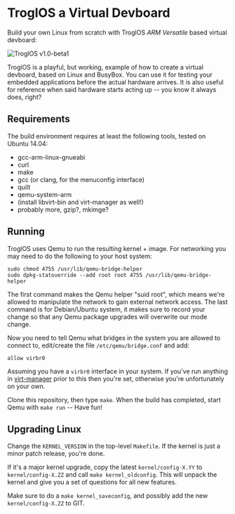 TroglOS a Virtual Devboard
==========================

Build your own Linux from scratch with TroglOS *ARM Versatile* based
virtual devboard:

![TroglOS v1.0-beta1](http://ftp.troglobit.com/troglos/TroglOS-v1.0-beta1.png "Booting TroglOS Virtual Devboard")

TroglOS is a playful, but working, example of how to create a virtual
devboard, based on Linux and BusyBox.  You can use it for testing your
embedded applications before the actual hardware arrives.  It is also
useful for reference when said hardware starts acting up -- you know it
always does, right?

Requirements
------------

The build environment requires at least the following tools, tested on
Ubuntu 14.04:

* gcc-arm-linux-gnueabi
* curl
* make
* gcc (or clang, for the menuconfig interface)
* quilt
* qemu-system-arm
* (install libvirt-bin and virt-manager as well!)
* probably more, gzip?, mkimge?


Running
-------

TroglOS uses Qemu to run the resulting kernel + image.  For networking
you may need to do the following to your host system:

    sudo chmod 4755 /usr/lib/qemu-bridge-helper
    sudo dpkg-statoverride --add root root 4755 /usr/lib/qemu-bridge-helper

The first command makes the Qemu helper "suid root", which means we're
allowed to manipulate the network to gain external network access.  The
last command is for Debian/Ubuntu system, it makes sure to record your
change so that any Qemu package upgrades will overwrite our mode change.

Now you need to tell Qemu what bridges in the system you are allowed to
connect to, edit/create the file `/etc/qemu/bridge.conf` and add:

    allow virbr0

Assuming you have a `virbr0` interface in your system.  If you've run
anything in [virt-manager](http://virt-manager.org/) prior to this then
you're set, otherwise you're unfortunately on your own.

Clone this repository, then type `make`.  When the build has completed,
start Qemu with `make run` -- Have fun!


Upgrading Linux
---------------

Change the `KERNEL_VERSION` in the top-level `Makefile`.  If the kernel
is just a minor patch release, you're done.

If it's a major kernel upgrade, copy the latest `kernel/config-X.YY` to
`kernel/config-X.ZZ` and call `make kernel_oldconfig`.  This will unpack
the kernel and give you a set of questions for all new features.

Make sure to do a `make kernel_saveconfig`, and possibly add the new
`kernel/config-X.ZZ` to GIT.
